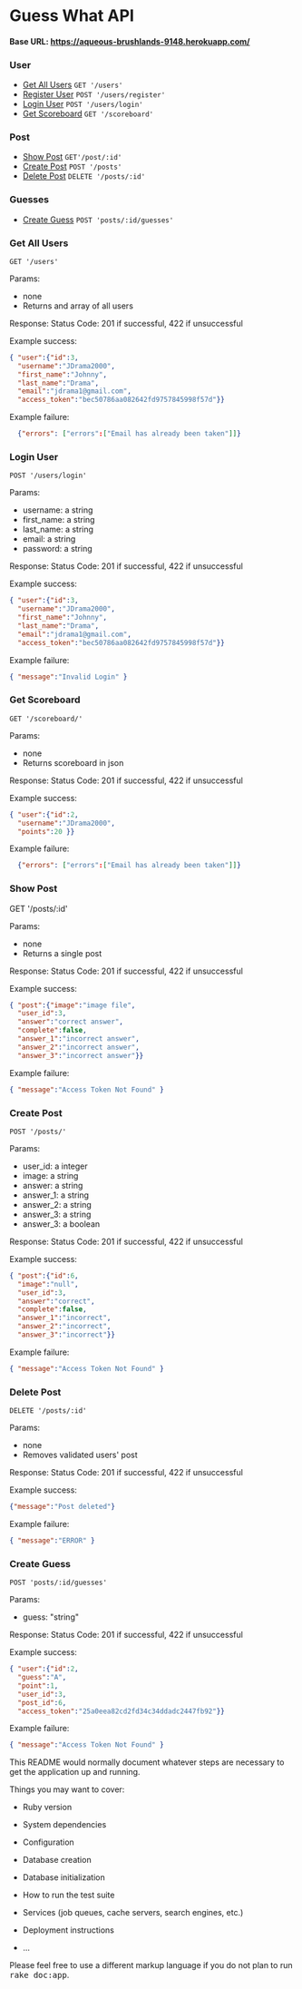 # **Guess What API**

#### **Base URL: https://aqueous-brushlands-9148.herokuapp.com/**

### **User**
* [Get All Users](#get-all-users)
`GET '/users'`
* [Register User](#register-user)
`POST '/users/register'`
* [Login User](#login-user)
`POST '/users/login'`
* [Get Scoreboard](#get-scoreboard)
`GET '/scoreboard'`

### **Post**
* [Show Post](#show-post)
`GET'/post/:id'`
* [Create Post](#create-post)
`POST '/posts'`
* [Delete Post](#delete-post)
`DELETE '/posts/:id'`

### **Guesses**
* [Create Guess](#create-guess)
`POST 'posts/:id/guesses'`


### **Get All Users**

`GET '/users'`

Params:
  * none
* Returns and array of all users

Response:
  Status Code: 201 if successful, 422 if unsuccessful

Example success:  
```json
{ "user":{"id":3,
  "username":"JDrama2000",
  "first_name":"Johnny",
  "last_name":"Drama",
  "email":"jdrama1@gmail.com",
  "access_token":"bec50786aa082642fd9757845998f57d"}}
```
Example failure:
```json
  {"errors": ["errors":["Email has already been taken"]]}
```



### **Login User**

`POST '/users/login'`

Params:
  * username: a string
  * first_name: a string
  * last_name: a string
  * email: a string
  * password: a string

Response:
  Status Code: 201 if successful, 422 if unsuccessful

Example success:  
```json
{ "user":{"id":3,
  "username":"JDrama2000",
  "first_name":"Johnny",
  "last_name":"Drama",
  "email":"jdrama1@gmail.com",
  "access_token":"bec50786aa082642fd9757845998f57d"}}
```
Example failure:
```json
{ "message":"Invalid Login" }
```



### **Get Scoreboard**

`GET '/scoreboard/'`

Params:
  * none
* Returns scoreboard in json

Response:
  Status Code: 201 if successful, 422 if unsuccessful

Example success:  
```json
{ "user":{"id":2,
  "username":"JDrama2000",
  "points":20 }}

```
Example failure:
```json
  {"errors": ["errors":["Email has already been taken"]]}
```


### **Show Post**

GET '/posts/:id'

Params:
  * none
* Returns a single post

Response:
  Status Code: 201 if successful, 422 if unsuccessful

Example success:  
```json
{ "post":{"image":"image file",
  "user_id":3,
  "answer":"correct answer",
  "complete":false,
  "answer_1":"incorrect answer",
  "answer_2":"incorrect answer",
  "answer_3":"incorrect answer"}}
```
Example failure:
```json
{ "message":"Access Token Not Found" }
```



### **Create Post**

`POST '/posts/'`

Params:
  * user_id: a integer
  * image: a string
  * answer: a string
  * answer_1: a string
  * answer_2: a string
  * answer_3: a string
  * answer_3: a boolean

Response:
  Status Code: 201 if successful, 422 if unsuccessful

Example success:  
```json
{ "post":{"id":6,
  "image":"null",
  "user_id":3,
  "answer":"correct",
  "complete":false,
  "answer_1":"incorrect",
  "answer_2":"incorrect",
  "answer_3":"incorrect"}}
```
Example failure:
```json
{ "message":"Access Token Not Found" }
```



### **Delete Post**

`DELETE '/posts/:id'`

Params:
  * none
* Removes validated users' post

Response:
  Status Code: 201 if successful, 422 if unsuccessful

Example success:  
```json
{"message":"Post deleted"}
```
Example failure:
```json
{ "message":"ERROR" }
```



### **Create Guess**

`POST 'posts/:id/guesses'`

Params:
  * guess: "string"

Response:
  Status Code: 201 if successful, 422 if unsuccessful

Example success:  
```json
{ "user":{"id":2,
  "guess":"A",
  "point":1,
  "user_id":3,
  "post_id":6,
  "access_token":"25a0eea82cd2fd34c34ddadc2447fb92"}}
```
Example failure:
```json
{ "message":"Access Token Not Found" }
```



This README would normally document whatever steps are necessary to get the
application up and running.

Things you may want to cover:

* Ruby version

* System dependencies

* Configuration

* Database creation

* Database initialization

* How to run the test suite

* Services (job queues, cache servers, search engines, etc.)

* Deployment instructions

* ...


Please feel free to use a different markup language if you do not plan to run
<tt>rake doc:app</tt>.
